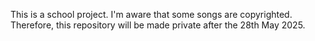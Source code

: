This is a school project.
I'm aware that some songs are copyrighted. Therefore, this repository will be made private after the 28th May 2025.
